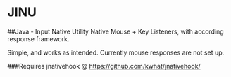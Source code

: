 # JINU
##Java - Input Native Utility
Native Mouse + Key Listeners, with according response framework.

Simple, and works as intended. Currently mouse responses are not set up.

###Requires jnativehook @ https://github.com/kwhat/jnativehook/
